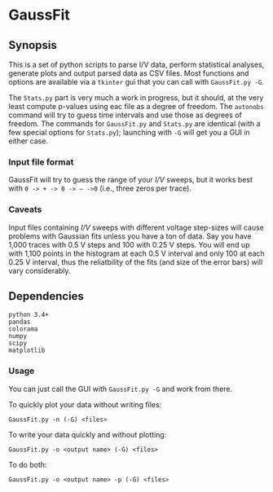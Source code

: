 # GaussFit

## Synopsis
This is a set of python scripts to parse I/V data, perform statistical analyses, generate plots and output parsed data as CSV files.
Most functions and options are available via a `tkinter` gui that you can call with `GaussFit.py -G`.

The `Stats.py` part is very much a work in progress, but it should, at the very least compute p-values using eac file as a degree of freedom.
The `autonobs` command will try to guess time intervals and use those as degrees of freedom. The commands for `GaussFit.py` and `Stats.py`
are identical (with a few special options for `Stats.py`); launching with `-G` will get you a GUI in either case.

### Input file format
GaussFit will try to guess the range of your *I/V* sweeps, but it works best with `0 -> + -> 0 -> – ->0` (i.e., three zeros per trace).


### Caveats
Input files containing *I/V* sweeps with different voltage step-sizes will cause problems with Gaussian fits unless you have a ton of data.
Say you have 1,000 traces with 0.5 V steps and 100 with 0.25 V steps. You will end up with 1,100 points in the histogram at each 0.5 V
interval and only 100 at each 0.25 V interval, thus the reliatbility of the fits (and size of the error bars) will vary considerably.

## Dependencies
```
python 3.4+
pandas
colorama
numpy
scipy
matplotlib
```

### Usage
You can just call the GUI with `GaussFit.py -G` and work from there.

To quickly plot your data without writing files:
```
GaussFit.py -n (-G) <files>
```
To write your data quickly and without plotting:
```
GaussFit.py -o <output name> (-G) <files>
```
To do both:
```
GaussFit.py -o <output name> -p (-G) <files>
```
